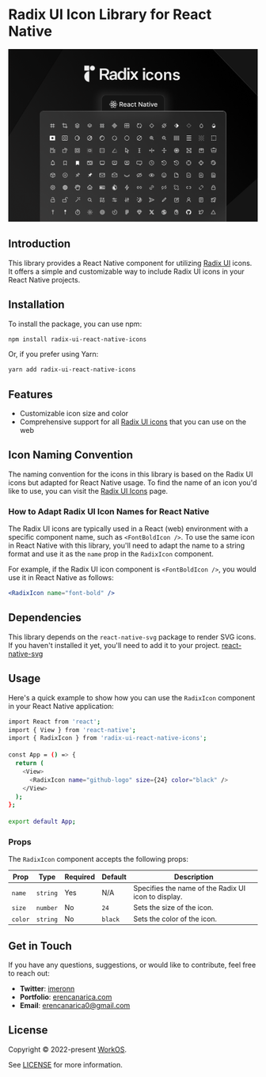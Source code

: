 # Radix UI Icon Library for React Native

![cover](./cover.png)


## Introduction

This library provides a React Native component for utilizing [Radix UI](https://www.radix-ui.com/icons) icons. It offers a simple and customizable way to include Radix UI icons in your React Native projects.

## Installation

To install the package, you can use npm:

```bash
npm install radix-ui-react-native-icons
```

Or, if you prefer using Yarn:

```bash
yarn add radix-ui-react-native-icons
```

## Features

- Customizable icon size and color
- Comprehensive support for all [Radix UI icons](https://www.radix-ui.com/icons) that you can use on the web

## Icon Naming Convention

The naming convention for the icons in this library is based on the Radix UI icons but adapted for React Native usage. 
To find the name of an icon you'd like to use, you can visit the [Radix UI Icons](https://www.radix-ui.com/icons) page.

### How to Adapt Radix UI Icon Names for React Native

The Radix UI icons are typically used in a React (web) environment with a specific component name, 
such as `<FontBoldIcon />`. To use the same icon in React Native with this library, you'll need to adapt the name to a string format and 
use it as the `name` prop in the `RadixIcon` component.

For example, if the Radix UI icon component is `<FontBoldIcon />`, you would use it in React Native as follows:

```jsx
<RadixIcon name="font-bold" />
```

## Dependencies

This library depends on the `react-native-svg` package to render SVG icons. If you haven't installed it yet, you'll need to add it to your project. [react-native-svg](https://www.npmjs.com/package/react-native-svg)

## Usage

Here's a quick example to show how you can use the `RadixIcon` component in your React Native application:

```bash
import React from 'react';
import { View } from 'react-native';
import { RadixIcon } from 'radix-ui-react-native-icons';

const App = () => {
  return (
    <View>
      <RadixIcon name="github-logo" size={24} color="black" />
    </View>
  );
};

export default App;

```

### Props

The `RadixIcon` component accepts the following props:

| Prop   | Type     | Required | Default | Description                                        |
|--------|----------|----------|---------|----------------------------------------------------|
| `name` | `string` | Yes      | N/A     | Specifies the name of the Radix UI icon to display.|
| `size` | `number` | No       | `24`    | Sets the size of the icon.                          |
| `color`| `string` | No       | `black` | Sets the color of the icon.                         |

## Get in Touch

If you have any questions, suggestions, or would like to contribute, feel free to reach out:

- **Twitter**: [imeronn](https://twitter.com/imeronn)
- **Portfolio**: [erencanarica.com](https://erencanarica.com)
- **Email**: [erencanarica0@gmail.com](mailto:erencanarica0@gmail.com)

## License

Copyright © 2022-present [WorkOS](https://workos.com/).

See [LICENSE](https://github.com/radix-ui/icons/blob/master/LICENSE) for more information.